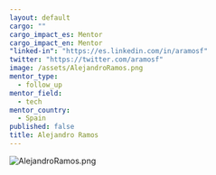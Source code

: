 ```yaml
---
layout: default
cargo: ""
cargo_impact_es: Mentor
cargo_impact_en: Mentor
"linked-in": "https://es.linkedin.com/in/aramosf"
twitter: "https://twitter.com/aramosf"
image: /assets/AlejandroRamos.png
mentor_type: 
  - follow_up
mentor_field: 
  - tech
mentor_country: 
  - Spain
published: false
title: Alejandro Ramos
---
```


![AlejandroRamos.png]({{site.baseurl}}/assets/AlejandroRamos.png)

